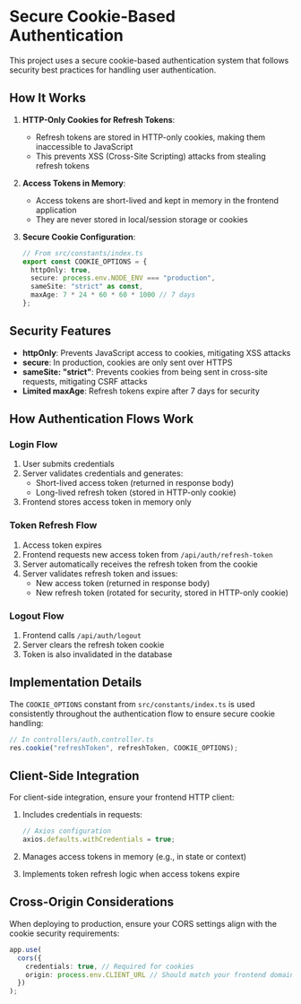 # Secure Cookie-Based Authentication

This project uses a secure cookie-based authentication system that follows security best practices for handling user authentication.

## How It Works

1. **HTTP-Only Cookies for Refresh Tokens**:

   - Refresh tokens are stored in HTTP-only cookies, making them inaccessible to JavaScript
   - This prevents XSS (Cross-Site Scripting) attacks from stealing refresh tokens

2. **Access Tokens in Memory**:

   - Access tokens are short-lived and kept in memory in the frontend application
   - They are never stored in local/session storage or cookies

3. **Secure Cookie Configuration**:
   ```typescript
   // From src/constants/index.ts
   export const COOKIE_OPTIONS = {
     httpOnly: true,
     secure: process.env.NODE_ENV === "production",
     sameSite: "strict" as const,
     maxAge: 7 * 24 * 60 * 60 * 1000 // 7 days
   };
   ```

## Security Features

- **httpOnly**: Prevents JavaScript access to cookies, mitigating XSS attacks
- **secure**: In production, cookies are only sent over HTTPS
- **sameSite: "strict"**: Prevents cookies from being sent in cross-site requests, mitigating CSRF attacks
- **Limited maxAge**: Refresh tokens expire after 7 days for security

## How Authentication Flows Work

### Login Flow

1. User submits credentials
2. Server validates credentials and generates:
   - Short-lived access token (returned in response body)
   - Long-lived refresh token (stored in HTTP-only cookie)
3. Frontend stores access token in memory only

### Token Refresh Flow

1. Access token expires
2. Frontend requests new access token from `/api/auth/refresh-token`
3. Server automatically receives the refresh token from the cookie
4. Server validates refresh token and issues:
   - New access token (returned in response body)
   - New refresh token (rotated for security, stored in HTTP-only cookie)

### Logout Flow

1. Frontend calls `/api/auth/logout`
2. Server clears the refresh token cookie
3. Token is also invalidated in the database

## Implementation Details

The `COOKIE_OPTIONS` constant from `src/constants/index.ts` is used consistently throughout the authentication flow to ensure secure cookie handling:

```typescript
// In controllers/auth.controller.ts
res.cookie("refreshToken", refreshToken, COOKIE_OPTIONS);
```

## Client-Side Integration

For client-side integration, ensure your frontend HTTP client:

1. Includes credentials in requests:

   ```javascript
   // Axios configuration
   axios.defaults.withCredentials = true;
   ```

2. Manages access tokens in memory (e.g., in state or context)

3. Implements token refresh logic when access tokens expire

## Cross-Origin Considerations

When deploying to production, ensure your CORS settings align with the cookie security requirements:

```typescript
app.use(
  cors({
    credentials: true, // Required for cookies
    origin: process.env.CLIENT_URL // Should match your frontend domain
  })
);
```
